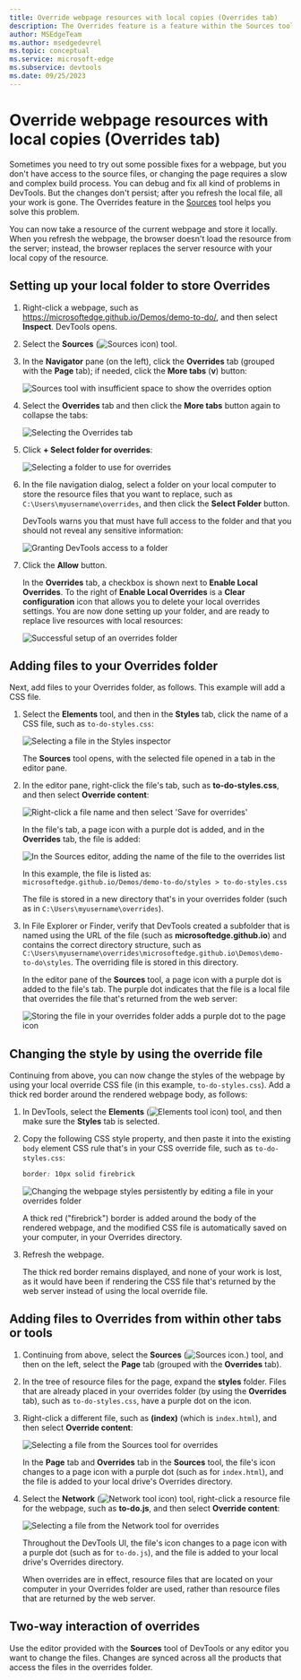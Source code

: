 ```yaml
---
title: Override webpage resources with local copies (Overrides tab)
description: The Overrides feature is a feature within the Sources tool of Microsoft Edge DevTools that allows you to copy webpage resources to your hard drive.  When you refresh the webpage, DevTools doesn't load the resource, but replaces it with your local copy instead.
author: MSEdgeTeam
ms.author: msedgedevrel
ms.topic: conceptual
ms.service: microsoft-edge
ms.subservice: devtools
ms.date: 09/25/2023
---
```

# Override webpage resources with local copies (Overrides tab)
<!-- equiv https://developer.chrome.com/docs/devtools/overrides -->

Sometimes you need to try out some possible fixes for a webpage, but you don't have access to the source files, or changing the page requires a slow and complex build process.  You can debug and fix all kind of problems in DevTools.  But the changes don't persist; after you refresh the local file, all your work is gone.  The Overrides feature in the [Sources](../sources/index.md) tool helps you solve this problem.

You can now take a resource of the current webpage and store it locally.  When you refresh the webpage, the browser doesn't load the resource from the server; instead, the browser replaces the server resource with your local copy of the resource.

<!-- todo: a note from review, maybe incorp:
The overrides that you make are saved across reloads.
You're not supposed to use this feature for mapping to your source files.
When you set up a folder for local overrides the first time, that folder should be empty.
DevTools will create all of the folders and sub-folders that it needs to store overrides within it.
-->


<!-- ====================================================================== -->
## Setting up your local folder to store Overrides

1. Right-click a webpage, such as https://microsoftedge.github.io/Demos/demo-to-do/, and then select **Inspect**.  DevTools opens.

1. Select the **Sources** (![Sources icon](./overrides-images/sources-tool-icon.png)) tool.

1. In the **Navigator** pane (on the left), click the **Overrides** tab (grouped with the **Page** tab); if needed, click the **More tabs** (**v**) button:

   ![Sources tool with insufficient space to show the overrides option](./overrides-images/javascript-overrides-overflow-menu.png)

1. Select the **Overrides** tab and then click the **More tabs** button again to collapse the tabs:

   ![Selecting the Overrides tab](./overrides-images/javascript-overrides-menu.png)

1. Click **+ Select folder for overrides**:

   ![Selecting a folder to use for overrides](./overrides-images/javascript-overrides-select-folder.png)

1. In the file navigation dialog, select a folder on your local computer to store the resource files that you want to replace, such as `C:\Users\myusername\overrides`, and then click the **Select Folder** button.

   DevTools warns you that must have full access to the folder and that you should not reveal any sensitive information:

   ![Granting DevTools access to a folder](./overrides-images/javascript-overrides-give-access-to-folder.png)

1. Click the **Allow** button.

   In the **Overrides** tab, a checkbox is shown next to **Enable Local Overrides**.  To the right of **Enable Local Overrides** is a **Clear configuration** icon that allows you to delete your local overrides settings.  You are now done setting up your folder, and are ready to replace live resources with local resources:

   ![Successful setup of an overrides folder](./overrides-images/javascript-overrides-folder-setup-complete.png)


<!-- ====================================================================== -->
## Adding files to your Overrides folder

Next, add files to your Overrides folder, as follows.  This example will add a CSS file.

1. Select the **Elements** tool, and then in the **Styles** tab, click the name of a CSS file, such as `to-do-styles.css`:

   ![Selecting a file in the Styles inspector](./overrides-images/javascript-overrides-select-css-file.png)

   The **Sources** tool opens, with the selected file opened in a tab in the editor pane.

1. In the editor pane, right-click the file's tab, such as **to-do-styles.css**, and then select **Override content**:

   ![Right-click a file name and then select 'Save for overrides'](./overrides-images/javascript-overrides-save-for-overrides.png)

   In the file's tab, a page icon with a purple dot is added, and in the **Overrides** tab, the file is added:

   ![In the Sources editor, adding the name of the file to the overrides list](./overrides-images/javascript-overrides-file-name.png)

   In this example, the file is listed as: `microsoftedge.github.io/Demos/demo-to-do/styles > to-do-styles.css`

   The file is stored in a new directory that's in your overrides folder (such as in `C:\Users\myusername\overrides`).
 
1. In File Explorer or Finder, verify that DevTools created a subfolder that is named using the URL of the file (such as **microsoftedge.github.io**) and contains the correct directory structure, such as `C:\Users\myusername\overrides\microsoftedge.github.io\Demos\demo-to-do\styles`.  The overriding file is stored in this directory.

   In the editor pane of the **Sources** tool, a page icon with a purple dot is added to the file's tab. The purple dot indicates that the file is a local file that overrides the file that's returned from the web server:

   ![Storing the file in your overrides folder adds a purple dot to the page icon](./overrides-images/javascript-overrides-file-stored.png)


<!-- ====================================================================== -->
## Changing the style by using the override file

Continuing from above, you can now change the styles of the webpage by using your local override CSS file (in this example, `to-do-styles.css`).  Add a thick red border around the rendered webpage body, as follows:

1. In DevTools, select the **Elements** (![Elements tool icon](./overrides-images/elements-tool-icon.png)) tool, and then make sure the **Styles** tab is selected.

1. Copy the following CSS style property, and then paste it into the existing `body` element CSS rule that's in your CSS override file, such as `to-do-styles.css`:

   ```css
   border: 10px solid firebrick
   ```

   ![Changing the webpage styles persistently by editing a file in your overrides folder](./overrides-images/javascript-overrides-changing-styles.png)

   A thick red ("firebrick") border is added around the body of the rendered webpage, and the modified CSS file is automatically saved on your computer, in your Overrides directory.

1. Refresh the webpage.

   The thick red border remains displayed, and none of your work is lost, as it would have been if rendering the CSS file that's returned by the web server instead of using the local override file.


<!-- ====================================================================== -->
## Adding files to Overrides from within other tabs or tools

1. Continuing from above, select the **Sources** (![Sources icon.](./overrides-images/sources-tool-icon.png)) tool, and then on the left, select the **Page** tab (grouped with the **Overrides** tab).

1. In the tree of resource files for the page, expand the **styles** folder.  Files that are already placed in your overrides folder (by using the **Overrides** tab), such as `to-do-styles.css`, have a purple dot on the icon.

1. Right-click a different file, such as **(index)** (which is `index.html`), and then select **Override content**:

   ![Selecting a file from the Sources tool for overrides](./overrides-images/javascript-overrides-safe-from-sources.png)

   In the **Page** tab and **Overrides** tab in the **Sources** tool, the file's icon changes to a page icon with a purple dot (such as for `index.html`), and the file is added to your local drive's Overrides directory.

1. Select the **Network** (![Network tool icon](./overrides-images/network-tool-icon.png)) tool, right-click a resource file for the webpage, such as **to-do.js**, and then select **Override content**:

   ![Selecting a file from the Network tool for overrides](./overrides-images/javascript-overrides-network.png)

   Throughout the DevTools UI, the file's icon changes to a page icon with a purple dot (such as for `to-do.js`), and the file is added to your local drive's Overrides directory.

   When overrides are in effect, resource files that are located on your computer in your Overrides folder are used, rather than resource files that are returned by the web server.
   <!--When overrides are in effect, on the **Network** tool, there's a yellow warning icon next to the file name.-->


<!-- ====================================================================== -->
## Two-way interaction of overrides

Use the editor provided with the **Sources** tool of DevTools or any editor you want to change the files.  Changes are synced across all the products that access the files in the overrides folder.


<!-- ====================================================================== -->
<!-- ## See also -->
